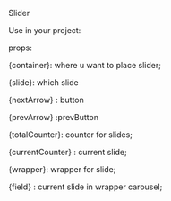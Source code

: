 Slider

Use in your project:

props:

{container}:  where u want to place slider;

{slide}: which slide

{nextArrow} : button 

{prevArrow} :prevButton

{totalCounter}: counter for slides;

{currentCounter} : current slide;

{wrapper}: wrapper for slide;

{field} : current slide in wrapper carousel;

